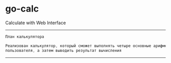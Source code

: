 
# go-calc
Calculate with Web Interface 

---
```go
План калькулятора

Реализован калькулятор, который сможет выполнять четыре основные арифметические операции: сложение, вычитание, умножение и деление. Программа будет принимать два числа и оператор от
пользователя, а затем выводить результат вычисления
```
---
